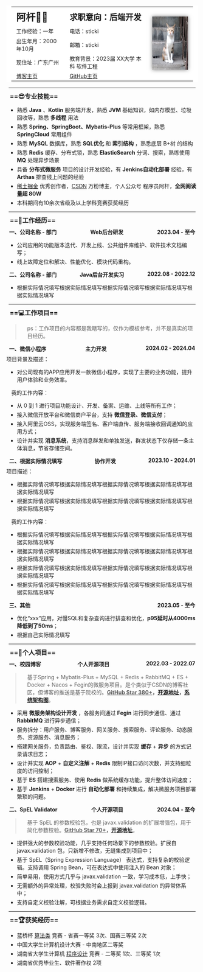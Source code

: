 <table>
	<tr style="height: 50px;">
		<td style="font-size: 1.8em;"><strong>阿杆👨‍💻</strong></td>
		<td style="font-size: 1.5em;"><strong>求职意向：后端开发</strong></td>
		<td rowspan="5">
			<img src="./image/sticki_avatar.jpg" height="140" alt="">
		</td>
	</tr>
	<tr>
		<td>工作经验：一年</td>
		<td>电话：sticki</td>
	</tr>
	<tr>
		<td>出生年月：2000年10月</td>
		<td>邮箱：sticki</td>
	</tr>
	<tr>
		<td>现住址：广东广州</td>
		<td>教育背景：2023届 XX大学 本科 软件工程</td>
	</tr>
	<tr>
		<td><a href="https://juejin.cn/user/4182956056773160/posts">博客主页</a></td>
		<td><a href="https://github.com/stick-i">GitHub主页</a></td>
	</tr>
</table>
<hr/>

### ==😎专业技能==

- 熟悉 **Java** 、**Kotlin** 服务端开发，熟悉 **JVM** 基础知识，如内存模型、垃圾回收等，熟悉 **多线程** 用法
- 熟悉 **Spring、SpringBoot、Mybatis-Plus** 等常用框架，熟悉 **SpringCloud** 常用组件
- 熟悉 **MySQL** 数据库，熟悉 **SQL优化** 和 **索引结构** ，熟悉底层 B+树 的结构
- 熟悉 **Redis** 缓存、分布式锁，熟悉 **ElasticSearch** 分词、搜索，熟练使用 **MQ** 处理异步场景
- 具备 **分布式微服务** 项目的设计开发经验，有 **Jenkins自动化部署** 经验，有 **Arthas** 排查线上问题的经验
- [稀土掘金](https://juejin.cn/user/4182956056773160/posts) 优秀创作者，[CSDN](https://blog.csdn.net/little_stick_i?type=blog) 万粉博主，个人公众号 程序员阿杆，**全网阅读量超 80W**
- 本科期间有10余次省级及以上学科竞赛获奖经历

<hr/>

### ==🏢工作经历==

<h4 style="display: flex;justify-content: space-between;">
<span>一、公司名称 - 部门</span><span>Web后台研发</span><span>2023.04 - 至今</span>
</h4>

- 公司应用的功能版本迭代、开发上线、公共组件库维护、软件技术文档编写；
- 线上故障定位和解决、性能优化、模块代码重构。

<h4 style="display: flex;justify-content: space-between;">
<span>二、公司名称 - 部门</span><span>Java后台开发实习</span><span>2022.08 - 2022.12</span>
</h4>

- 根据实际情况填写根据实际情况填写根据实际情况填写根据实际情况填写根据实际情况填写

<hr/>

### ==💻工作项目==

> ps：工作项目的内容都是我瞎写的，仅作为模板参考，并不是真实的项目经历。

<h4 style="display: flex;justify-content: space-between;">
<span>一、微信小程序</span><span>主力开发</span><span>2024.02 - 2024.04</span>
</h4>
项目背景及描述：

- 对公司现有的APP应用开发一款微信小程序，实现了主要的业务功能，提升用户体验和业务效率。

我的工作内容：

- 从 0 到 1 进行项目功能设计、开发、备案、运维、上线等所有工作；
- 接入微信开放平台和微信商户平台，支持 **微信登录、微信支付**；
- 接入阿里云OSS，实现服务端签名、客户端直传、服务端接收回调通知的应用方式；
- 设计并实现 **消息系统**，支持消息群发和单独发送，群发状态下仅存储一条主体消息，节省存储空间。

<h4 style="display: flex;justify-content: space-between;">
<span>二、根据实际情况填写</span><span>协作开发</span><span>2023.10 - 2024.01</span>
</h4>
项目描述：

- 根据实际情况填写根据实际情况填写根据实际情况填写根据实际情况填写根据实际情况填写
- 根据实际情况填写根据实际情况填写根据实际情况填写根据实际情况填写根据实际情况填写

我的工作内容：

- 根据实际情况填写根据实际情况填写根据实际情况填写根据实际情况填写根据实际情况填写
- 根据实际情况填写根据实际情况填写根据实际情况填写根据实际情况填写根据实际情况填写
- 根据实际情况填写根据实际情况填写根据实际情况填写根据实际情况填写根据实际情况填写
- 根据实际情况填写根据实际情况填写根据实际情况填写根据实际情况填写根据实际情况填写

<h4 style="display: flex;justify-content: space-between;">
<span>三、其他</span><span>2023.05 - 至今</span>
</h4>

- 优化“xxx”应用，对慢SQL和复杂查询进行排查和优化，**p95延时从4000ms降低到了50ms**；
- 根据自己实际情况填写

<hr/>

### ==🚀个人项目==

<h4 style="display: flex;justify-content: space-between;">
<span>一、校园博客</span><span>个人开源项目</span><span>2022.03 - 2022.07</span>
</h4>

> 基于Spring + Mybatis-Plus + MySQL + Redis + RabbitMQ + ES + Docker + Nacos + Fegin的微服务项目。是个类似于CSDN的博客社区，但博客的推送是基于院校的。**<u>GitHub Star 380+</u>，[开源地址](https://github.com/stick-i/scblogs)，[系统架构图](https://gitee.com/sticki/scblogs/raw/main/document/image/scblogs-framework.png)**。

- 采用 **微服务架构设计开发** ，各服务间通过 **Fegin** 进行同步通信、通过 **RabbitMQ** 进行异步通信；
- 服务拆分：用户服务、博客服务、网关服务、搜索服务、评论服务、动态服务、资源服务、消息服务；
- 搭建网关服务，负责路由、鉴权、限流，设计并实现 **缓存** + **异步** 的方式记录请求日志；
- 设计并实现 **AOP** + **自定义注解** + **Redis** 限制IP接口访问次数，并支持细粒度的访问控制；
- 基于 **ES** 搭建搜索服务、使用 **Redis** 做系统缓存功能，提升整体访问速度；
- 基于 **Jenkins** + **Docker** 进行 **自动化部署** 和持续集成，解决微服务项目部署繁琐的问题。


<h4  style="display: flex;justify-content: space-between;">
<span>二、SpEL Validator</span><span>个人开源项目</span><span>2024.04 - 至今</span>
</h4>

> 基于 SpEL 的参数校验包，也是 javax.validation 的扩展增强包，用于简化参数校验。**<u>GitHub Star 70+</u>，[开源地址](https://github.com/stick-i/spel-validator)**。

- 提供强大的参数校验功能，几乎支持任何场景下的参数校验。扩展自 javax.validation 包，只新增不修改，无缝集成到项目中；
- 基于 SpEL（Spring Expression Language） 表达式，支持复杂的校验逻辑。支持调用 Spring Bean，可在表达式中使用注入的 Bean 对象；
- 简单易用，使用方式几乎与 javax.validation 一致，学习成本低，上手快；
- 无需额外的异常处理，校验失败时会上报到 javax.validation 的异常体系中；
- 支持自定义校验注解，可根据业务需求自定义校验逻辑。

<hr/>

### ==🏆获奖经历==

- 蓝桥杯 <u>算法类</u> 竞赛 - 省赛一等奖 3次、国赛三等奖 2次
- 中国大学生计算机设计大赛 - 中南地区二等奖
- 湖南省大学生计算机 <u>程序设计</u> 竞赛 - 二等奖 1次、三等奖 1次
- 湖南省优秀毕业生、软件著作权 2项

<style>
    #write {
        padding: 25px 25px 0px;
    }
    hr {
        margin: 6px;
    }
    li {
        margin: 4px;
    }
    p {
        margin: 4px 13px;
    }
    li p{
        margin: 5px 0;
    }
    h1 {
        margin: 8px 15px;
    }
    h3 {
        margin: 9px;
    }
    h4 {
        margin: 7px;
    }
    figure {
        margin: 7px 0px;
    }
    blockquote {
        padding-left: 16px;
    }
    /* 链接下划线 */
    a {
        text-decoration:underline;
    }
    /* 图片阴影效果 */
    img {
        box-shadow: 0px 0px 10px rgba(0,0,0,.5);
    }
    /* 表格样式，去除边框显示 */
    table, table td, table tr, table th, th {
        font-weight: normal;
        padding: 3px 13px;
        border: 0px;
        background-color: #ffffff;
    }
</style>